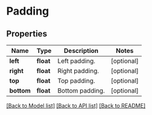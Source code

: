 # Padding

## Properties
Name | Type | Description | Notes
------------ | ------------- | ------------- | -------------
**left** | **float** | Left padding.  | [optional] 
**right** | **float** | Right padding.  | [optional] 
**top** | **float** | Top padding.  | [optional] 
**bottom** | **float** | Bottom padding.  | [optional] 

[[Back to Model list]](../README.md#documentation-for-models) [[Back to API list]](../README.md#documentation-for-api-endpoints) [[Back to README]](../README.md)


